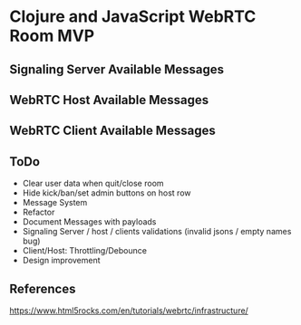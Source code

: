 # Clojure and JavaScript WebRTC Room MVP

## Signaling Server Available Messages

## WebRTC Host Available Messages

## WebRTC Client Available Messages

## ToDo
- Clear user data when quit/close room
- Hide kick/ban/set admin buttons on host row
- Message System
- Refactor
- Document Messages with payloads
- Signaling Server / host / clients validations (invalid jsons / empty names bug)
- Client/Host: Throttling/Debounce
- Design improvement

## References

https://www.html5rocks.com/en/tutorials/webrtc/infrastructure/